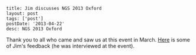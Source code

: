 ```
title: Jim discusses NGS 2013 Oxford
layout: post
tags: ['post']
postDate: '2013-04-22'
desc: NGS 2013 Oxford
```

Thank you to all who came and saw us at this event in March. [Here](http://www.youtube.com/watch?v=N1PahAbdQpw)  is some of Jim's feedback (he was interviewed at the event). 

